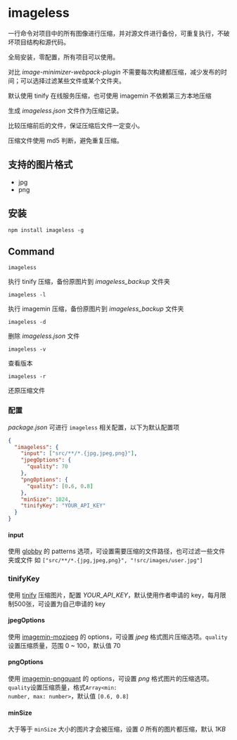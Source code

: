 # imageless
一行命令对项目中的所有图像进行压缩，并对源文件进行备份，可重复执行，不破坏项目结构和源代码。

全局安装，零配置，所有项目可以使用。

对比 *image-minimizer-webpack-plugin* 不需要每次构建都压缩，减少发布的时间；可以选择过滤某些文件或某个文件夹。

默认使用 tinify 在线服务压缩，也可使用 imagemin 不依赖第三方本地压缩

生成 *imageless.json* 文件作为压缩记录。

比较压缩前后的文件，保证压缩后文件一定变小。

压缩文件使用 md5 判断，避免重复压缩。


## 支持的图片格式
* jpg
* png

## 安装
```
npm install imageless -g
```

## Command
```
imageless
```
执行 tinify 压缩，备份原图片到 *imageless_backup* 文件夹
```
imageless -l
```
执行 imagemin 压缩，备份原图片到 *imageless_backup* 文件夹
```
imageless -d
```
删除 *imageless.json* 文件
```
imageless -v
```
查看版本
```
imageless -r
```
还原压缩文件

### 配置
*package.json* 可进行 <code>imageless</code> 相关配置，以下为默认配置项
```json
{
  "imageless": {
    "input": ["src/**/*.{jpg,jpeg,png}"],
    "jpegOptions": {
      "quality": 70
    },
    "pngOptions": {
      "quality": [0.6, 0.8]
    },
    "minSize": 1024,
    "tinifyKey": "YOUR_API_KEY"
  }
}
```

#### input
使用 [globby](https://www.npmjs.com/package/globby) 的 patterns 选项，可设置需要压缩的文件路径，也可过滤一些文件夹或文件
如 <code>["src/**/*.{jpg,jpeg,png}", "!src/images/user.jpg"]</code>

### tinifyKey
使用 [tinify](https://tinify.cn/) 压缩图片，配置 *YOUR_API_KEY*，默认使用作者申请的 key，每月限制500张，可设置为自己申请的 key

#### jpegOptions
使用 [imagemin-mozjpeg](https://www.npmjs.com/package/imagemin-mozjpeg) 的 options，可设置 *jpeg* 格式图片压缩选项。<code>quality</code>设置压缩质量，范围 0 ~ 100，默认值 70

#### pngOptions
使用 [imagemin-pngquant](https://www.npmjs.com/package/imagemin-pngquant) 的 options，可设置 *png* 格式图片的压缩选项。<code>quality</code>设置压缩质量，格式<code>Array<min: number, max: number></code>，默认值 <code>[0.6, 0.8]</code>

#### minSize
大于等于 <code>minSize</code> 大小的图片才会被压缩，设置 *0* 所有的图片都压缩，默认 *1KB*